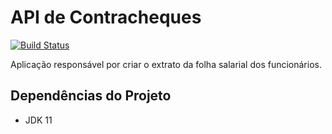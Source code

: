 # API de Contracheques

[![Build Status](https://travis-ci.com/luisguilermes/accounting-service.svg?branch=master)](https://travis-ci.com/luisguilermes/accounting-service)

Aplicação responsável por criar o extrato da folha salarial dos funcionários.

## Dependências do Projeto
* JDK 11






